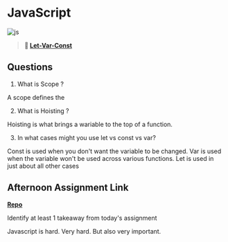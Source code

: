# JavaScript

![js](https://bcw.blob.core.windows.net/public/img/courses/js.gif)

> **📖 [Let-Var-Const](https://codeworksacademy.com/fs-student-guide/resources/wk2/01-Let-Var-Const)**

## Questions

1. What is Scope ?

A scope defines the 

2. What is Hoisting ?

Hoisting is what brings a wariable to the top of a function.

3. In what cases might you use let vs const vs var?

Const is used when you don't want the variable to be changed. 
Var is used when the variable won't be used across various functions.
Let is used in just about all other cases

## Afternoon Assignment Link

**[Repo](https://github.com/Ethan-Johnson17/witwics-1)**

Identify at least 1 takeaway from today's assignment

Javascript is hard. Very hard. But also very important.